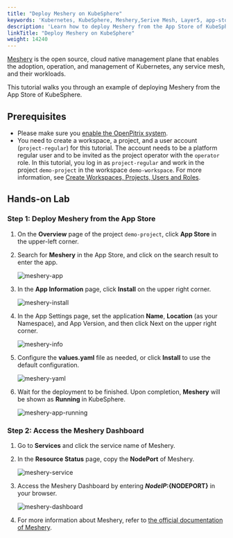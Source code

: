 ```yaml
---
title: "Deploy Meshery on KubeSphere"
keywords: 'Kubernetes, KubeSphere, Meshery,Serive Mesh, Layer5, app-store'
description: 'Learn how to deploy Meshery from the App Store of KubeSphere and access its service.'
linkTitle: "Deploy Meshery on KubeSphere"
weight: 14240
---
```

[Meshery](https://meshery.io/) is the open source, cloud native management plane that enables the adoption, operation, and management of Kubernetes, any service mesh, and their workloads.

This tutorial walks you through an example of deploying Meshery from the App Store of KubeSphere.

## Prerequisites

- Please make sure you [enable the OpenPitrix system](../../../pluggable-components/app-store/).
- You need to create a workspace, a project, and a user account (`project-regular`) for this tutorial. The account needs to be a platform regular user and to be invited as the project operator with the `operator` role. In this tutorial, you log in as `project-regular` and work in the project `demo-project` in the workspace `demo-workspace`. For more information, see [Create Workspaces, Projects, Users and Roles](../../../quick-start/create-workspace-and-project/).

## Hands-on Lab

### Step 1: Deploy Meshery from the App Store

1. On the **Overview** page of the project `demo-project`, click **App Store** in the upper-left corner.
2. Search for **Meshery** in the App Store, and click on the search result to enter the app.

    ![meshery-app](/images/docs/v3.x/appstore/built-in-apps/meshery-app/meshery-app.png)

3. In the **App Information** page, click **Install** on the upper right corner.

    ![meshery-install](/images/docs/v3.x/appstore/built-in-apps/meshery-app/Meshery-install.png)

4. In the App Settings page, set the application **Name**, **Location** (as your Namespace), and App Version, and then click Next on the upper right corner.

    ![meshery-info](/images/docs/v3.x/appstore/built-in-apps/meshery-app/Meshery-info.png)

5. Configure the **values.yaml** file as needed, or click **Install** to use the default configuration.

    ![meshery-yaml](/images/docs/v3.x/appstore/built-in-apps/meshery-app/Meshery-yaml.png)

6. Wait for the deployment to be finished. Upon completion, **Meshery** will be shown as **Running** in KubeSphere.

    ![meshery-app-running](/images/docs/v3.x/appstore/built-in-apps/meshery-app/Meshery-app-running.png)

### Step 2: Access the Meshery Dashboard

1. Go to **Services** and click the service name of Meshery.
2. In the **Resource Status** page, copy the **NodePort** of Meshery.

    ![meshery-service](/images/docs/v3.x/appstore/built-in-apps/meshery-app/Meshery-service.png)

3. Access the Meshery Dashboard by entering **${NodeIP}:${NODEPORT}** in your browser.

    ![meshery-dashboard](/images/docs/v3.x/appstore/built-in-apps/meshery-app/meshery-dashboard.png)

4. For more information about Meshery, refer to [the official documentation of Meshery](https://docs.meshery.io/).